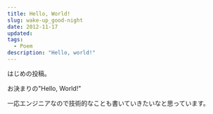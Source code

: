 ```yaml
---
title: Hello, World!
slug: wake-up_good-night
date: 2012-11-17
updated:
tags:
  - Poem
description: "Hello, world!"
---
```


はじめの投稿。

お決まりの"Hello, World!"

<!--more-->

一応エンジニアなので技術的なことも書いていきたいなと思っています。
